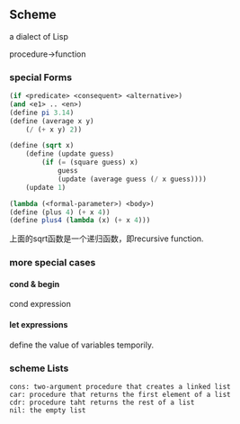 ## Scheme
a dialect of Lisp

procedure->function

### special Forms
```scheme
(if <predicate> <consequent> <alternative>)
(and <e1> .. <en>)
(define pi 3.14)
(define (average x y)
    (/ (+ x y) 2))

(define (sqrt x)
    (define (update guess)
        (if (= (square guess) x)
            guess
            (update (average guess (/ x guess))))
    (update 1)

(lambda (<formal-parameter>) <body>)
(define (plus 4) (+ x 4))
(define plus4 (lambda (x) (+ x 4)))
```
上面的sqrt函数是一个递归函数，即recursive function.

### more special cases
#### cond & begin
cond expression
#### let expressions
define the value of variables temporily.

### scheme Lists
```
cons: two-argument procedure that creates a linked list
car: procedure that returns the first element of a list
cdr: procedure taht returns the rest of a list
nil: the empty list
```
